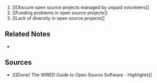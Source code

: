 1. [[Obscure open source projects managed by unpaid volunteers]]
2. [[Funding problems in open source projects]] 
3. [[Lack of diversity in open source projects]]

## Related Notes
- 

## Sources
- [[(Done) The WIRED Guide to Open Source Software - Highlights]]